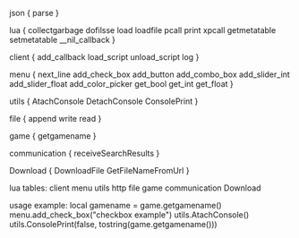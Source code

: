 json
{
parse
}

lua
{
collectgarbage
dofilsse
load
loadfile
pcall
print
xpcall
getmetatable
setmetatable
__nil_callback
}

client 
{
add_callback
load_script
unload_script
log
}

menu 
{
next_line
add_check_box
add_button
add_combo_box
add_slider_int
add_slider_float
add_color_picker
get_bool
get_int
get_float
}

utils
{
AtachConsole
DetachConsole
ConsolePrint
}

file
{
append
write
read
}

game
{
getgamename
}

communication
{
receiveSearchResults
}

Download
{
DownloadFile
GetFileNameFromUrl
}

lua tables:
client
menu
utils
http
file
game
communication
Download


usage example:
local gamename = game.getgamename()
menu.add_check_box("checkbox example")
utils.AtachConsole()
utils.ConsolePrint(false, tostring(game.getgamename()))

